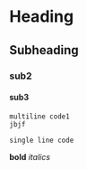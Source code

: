 # Heading
## Subheading
### sub2
#### sub3

```
multiline code1
jbjf
```

`single line code`

**bold**
*italics*

